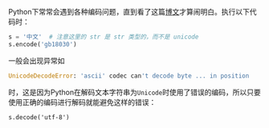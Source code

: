 Python下常常会遇到各种编码问题，直到看了这篇[博文](http://blog.csdn.net/a657941877/article/details/9063883)才算闹明白。执行以下代码时：
```Python
s = '中文'  # 注意这里的 str 是 str 类型的，而不是 unicode   
s.encode('gb18030')
```
一般会出现异常如
```Python
UnicodeDecodeError: 'ascii' codec can't decode byte ... in position
```
时，这是因为Python在解码文本字符串为```Unicode```时使用了错误的编码，所以只要使用正确的编码进行解码就能避免这样的错误：
```
s.decode('utf-8')
```

